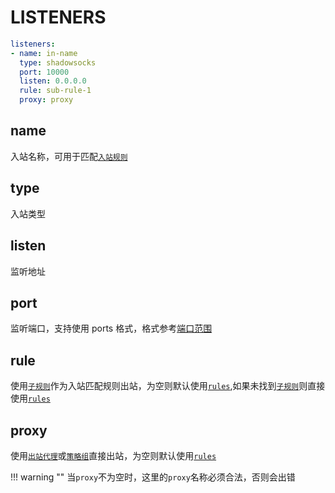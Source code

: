 # LISTENERS

```{.yaml linenums="1"}
listeners:
- name: in-name
  type: shadowsocks
  port: 10000
  listen: 0.0.0.0
  rule: sub-rule-1
  proxy: proxy
```

## name

入站名称，可用于匹配[`入站规则`](../../rules/index.md#in-name)

## type

入站类型

## listen

监听地址

## port

监听端口，支持使用 ports 格式，格式参考[端口范围](../../../handbook//syntax.md#_14)

## rule

使用[`子规则`](../../sub-rule.md)作为入站匹配规则出站，为空则默认使用[`rules`](../../rules/index.md),如果未找到[`子规则`](../../sub-rule.md)则直接使用[`rules`](../../rules/index.md)

## proxy

使用[`出站代理`](../../proxies/index.md)或[`策略组`](../../proxy-groups/index.md)直接出站，为空则默认使用[`rules`](../../rules/index.md)

!!! warning ""
    当`proxy`不为空时，这里的`proxy`名称必须合法，否则会出错
